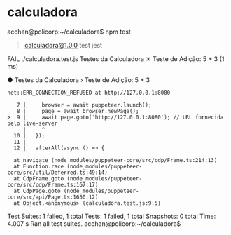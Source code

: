 # calculadora
acchan@policorp:~/calculadora$ npm test

> calculadora@1.0.0 test
> jest

 FAIL  ./calculadora.test.js
  Testes da Calculadora
    ✕ Teste de Adição: 5 + 3 (1 ms)

  ● Testes da Calculadora › Teste de Adição: 5 + 3

    net::ERR_CONNECTION_REFUSED at http://127.0.0.1:8080

       7 |     browser = await puppeteer.launch();
       8 |     page = await browser.newPage();
    >  9 |     await page.goto('http://127.0.0.1:8080'); // URL fornecida pelo live-server
         |     ^
      10 |   });
      11 |
      12 |   afterAll(async () => {

      at navigate (node_modules/puppeteer-core/src/cdp/Frame.ts:214:13)
      at Function.race (node_modules/puppeteer-core/src/util/Deferred.ts:49:14)
      at CdpFrame.goto (node_modules/puppeteer-core/src/cdp/Frame.ts:167:17)
      at CdpPage.goto (node_modules/puppeteer-core/src/api/Page.ts:1650:12)
      at Object.<anonymous> (calculadora.test.js:9:5)

Test Suites: 1 failed, 1 total
Tests:       1 failed, 1 total
Snapshots:   0 total
Time:        4.007 s
Ran all test suites.
acchan@policorp:~/calculadora$ 
